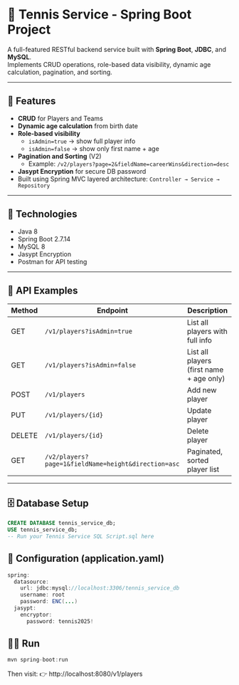 # 🎾 Tennis Service - Spring Boot Project

A full-featured RESTful backend service built with **Spring Boot**, **JDBC**, and **MySQL**.  
Implements CRUD operations, role-based data visibility, dynamic age calculation, pagination, and sorting.

---

## 🚀 Features
- **CRUD** for Players and Teams  
- **Dynamic age calculation** from birth date  
- **Role-based visibility**
  - `isAdmin=true` → show full player info  
  - `isAdmin=false` → show only first name + age
- **Pagination and Sorting** (V2)
  - Example: `/v2/players?page=2&fieldName=careerWins&direction=desc`
- **Jasypt Encryption** for secure DB password
- Built using Spring MVC layered architecture: `Controller → Service → Repository`

---

## 🧱 Technologies
- Java 8  
- Spring Boot 2.7.14  
- MySQL 8  
- Jasypt Encryption  
- Postman for API testing  

---

## 🧪 API Examples

| Method | Endpoint | Description |
|--------|-----------|--------------|
| GET | `/v1/players?isAdmin=true` | List all players with full info |
| GET | `/v1/players?isAdmin=false` | List all players (first name + age only) |
| POST | `/v1/players` | Add new player |
| PUT | `/v1/players/{id}` | Update player |
| DELETE | `/v1/players/{id}` | Delete player |
| GET | `/v2/players?page=1&fieldName=height&direction=asc` | Paginated, sorted player list |

---

## 🗄️ Database Setup
```sql
CREATE DATABASE tennis_service_db;
USE tennis_service_db;
-- Run your Tennis Service SQL Script.sql here
```

## 🔐 Configuration (application.yaml)
``` java
spring:
  datasource:
    url: jdbc:mysql://localhost:3306/tennis_service_db
    username: root
    password: ENC(...)
  jasypt:
    encryptor:
      password: tennis2025!
```

## 🧑‍💻 Run
``` java
mvn spring-boot:run
```
Then visit:
👉 http://localhost:8080/v1/players
